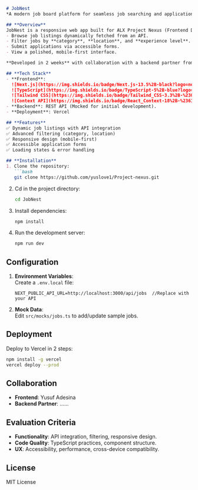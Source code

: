 ```markdown
# JobNest  
*A modern job board platform for seamless job searching and application.*  

## **Overview**  
JobNest is a responsive web app built for ALX Project Nexus (Frontend Development track). It allows users to:  
- Browse job listings dynamically fetched from an API.  
- Filter jobs by **category**, **location**, and **experience level**.  
- Submit applications via accessible forms.  
- View a polished, mobile-first interface.  

**Developed in 2 weeks** with collaboration with a backend partner from ALX BE prodev(Backend Devenlopment track) .  

## **Tech Stack**  
- **Frontend**:  
  ![Next.js](https://img.shields.io/badge/Next.js-13.5%2B-black?logo=next.js)  
  ![TypeScript](https://img.shields.io/badge/TypeScript-5%2B-blue?logo=typescript)  
  ![Tailwind CSS](https://img.shields.io/badge/Tailwind_CSS-3.3%2B-%2306B6D4?logo=tailwind-css)  
  ![Context API](https://img.shields.io/badge/React_Context-18%2B-%2361DAFB?logo=react)  
- **Backend**: REST API (Mocked for initial development).  
- **Deployment**: Vercel  

## **Features**  
✅ Dynamic job listings with API integration  
✅ Advanced filtering (category, location)  
✅ Responsive design (mobile-first)  
✅ Accessible application forms  
✅ Loading states & error handling  

## **Installation**  
1. Clone the repository:  
   ```bash  
   git clone https://github.com/yuslove1/Project-nexus.git

   ```
2. Cd in the project directory:  
   ```bash  
   cd JobNest  
   ```  
3. Install dependencies:  
   ```bash  
   npm install  
   ```  
3. Run the development server:  
   ```bash  
   npm run dev  
   ```  

## **Configuration**  
1. **Environment Variables**:  
   Create a `.env.local` file:  
   ```  
   NEXT_PUBLIC_API_URL=http://localhost:3000/api/jobs  //Replace with your API 
   ```  
2. **Mock Data**:  
   Edit `src/mocks/jobs.ts` to add/update sample jobs.  

## **Deployment**  
Deploy to Vercel in 2 steps:  
```bash  
npm install -g vercel  
vercel deploy --prod  
```  

## **Collaboration**  
- **Frontend**: Yusuf Adesina  
- **Backend Partner**: ......  

## **Evaluation Criteria**  
- **Functionality**: API integration, filtering, responsive design.  
- **Code Quality**: TypeScript practices, component structure.  
- **UX**: Accessibility, performance, cross-device compatibility.  

## **License**  
MIT License
```  
